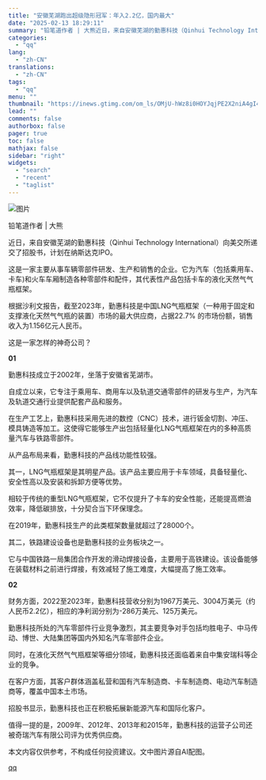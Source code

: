```yaml
---
title: "安徽芜湖跑出超级隐形冠军：年入2.2亿，国内最大"
date: "2025-02-13 18:29:11"
summary: "铅笔道作者 | 大熊近日，来自安徽芜湖的勤惠科技（Qinhui Technology Interna..."
categories:
  - "qq"
lang:
  - "zh-CN"
translations:
  - "zh-CN"
tags:
  - "qq"
menu: ""
thumbnail: "https://inews.gtimg.com/om_ls/OMjU-hWz8i0HOYJqjPE2X2niA4gI415bwsqq0RNFZThGIAA_640360/0"
lead: ""
comments: false
authorbox: false
pager: true
toc: false
mathjax: false
sidebar: "right"
widgets:
  - "search"
  - "recent"
  - "taglist"
---
```


![图片](https://inews.gtimg.com/om_bt/OIaEe403YydTrJu1scve4vqwTSzEemJ_MNuZZ6OaxOVMAAA/641)

铅笔道作者 | 大熊

近日，来自安徽芜湖的勤惠科技（Qinhui Technology International）向美交所递交了招股书，计划在纳斯达克IPO。

这是一家主要从事车辆零部件研发、生产和销售的企业。它为汽车（包括乘用车、卡车)和火车车厢制造各种零部件和配件，其代表性产品包括卡车的液化天然气气瓶框架。

根据沙利文报告，截至2023年，勤惠科技是中国LNG气瓶框架（一种用于固定和支撑液化天然气气瓶的装置）市场的最大供应商，占据22.7% 的市场份额，销售收入为1.156亿元人民币。

这是一家怎样的神奇公司？

**01**

勤惠科技成立于2002年，坐落于安徽省芜湖市。

自成立以来，它专注于乘用车、商用车以及轨道交通零部件的研发与生产，为汽车及轨道交通行业提供配套产品和服务。

在生产工艺上，勤惠科技采用先进的数控（CNC）技术，进行钣金切割、冲压、模具铸造等加工。这使得它能够生产出包括轻量化LNG气瓶框架在内的多种高质量汽车与铁路零部件。

从产品布局来看，勤惠科技的产品线功能性较强。

其一，LNG气瓶框架是其明星产品。该产品主要应用于卡车领域，具备轻量化、安全性高以及安装和拆卸方便等优势。

相较于传统的重型LNG气瓶框架，它不仅提升了卡车的安全性能，还能提高燃油效率，降低碳排放，十分契合当下环保理念。

在2019年，勤惠科技生产的此类框架数量就超过了28000个。

其二，铁路建设设备也是勤惠科技的业务板块之一。

它与中国铁路一局集团合作开发的滑动焊接设备，主要用于高铁建设。该设备能够在装载材料之前进行焊接，有效减轻了施工难度，大幅提高了施工效率。

**02**

财务方面，2022至2023年，勤惠科技营收分别为1967万美元、3004万美元（约人民币2.2亿），相应的净利润分别为-286万美元、125万美元。

勤惠科技所处的汽车零部件行业竞争激烈，其主要竞争对手包括均胜电子、中马传动、博世、大陆集团等国内外知名汽车零部件企业。

同时，在液化天然气气瓶框架等细分领域，勤惠科技还面临着来自中集安瑞科等企业的竞争。

在客户方面，其客户群体涵盖私营和国有汽车制造商、卡车制造商、电动汽车制造商等，覆盖中国本土市场。

招股书显示，勤惠科技也正在积极拓展新能源汽车和国际化客户。

值得一提的是，2009年、2012年、2013年和2015年，勤惠科技的运营子公司还被奇瑞汽车有限公司评为优秀供应商。

本文内容仅供参考，不构成任何投资建议。文中图片源自AI配图。

[qq](https://new.qq.com/rain/a/20250213A07CVR00)

